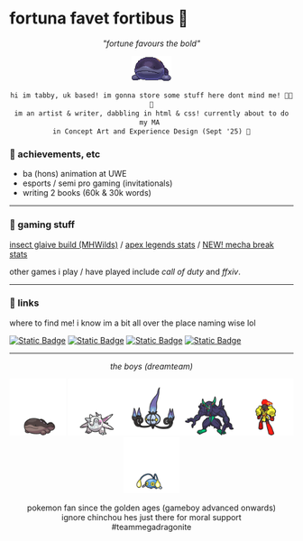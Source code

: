 # fortuna favet fortibus 🪽

<div style="text-align: center;">

*"fortune favours the bold"*

<img src="pic/clodsire.gif">



    hi im tabby, uk based! im gonna store some stuff here dont mind me! 💫💫💫
    im an artist & writer, dabbling in html & css! currently about to do my MA 
    in Concept Art and Experience Design (Sept '25) 🌙
</div>

    
### 🪻 achievements, etc
* ba (hons) animation at UWE 
* esports / semi pro gaming (invitationals)
* writing 2 books (60k & 30k words)
___

### 🎴 gaming stuff

[insect glaive build (MHWilds)](https://atlasforge.gg/monster-hunter-wilds/build-planner?i=76zEAsUmU6V7uomNikf&d=h0djRLQkqof7J43NnzoSRNyg3DDuEm8K3alfbHzR9Q) / [apex legends stats](https://apexlegendsstatus.com/profile/PC/cadet-hornet#S-legends-statistics) / [NEW! mecha break stats](https://mechatracker.com/player/5599601584?region=europe)

other games i play / have played include *call of duty* and *ffxiv*. 

___

### 🌸 links

where to find me! i know im a bit all over the place naming wise lol

[![Static Badge](https://img.shields.io/badge/x-nepuppi-ghostwhite)](https://x.com/nepuppi) [![Static Badge](https://img.shields.io/badge/ig-lilarots-lavenderblush)](https://www.instagram.com/lilarots/) [![Static Badge](https://img.shields.io/badge/th-bocek-floralwhite)](https://toyhou.se/bocek) [![Static Badge](https://img.shields.io/badge/af-melons-honeydew)](https://artfight.net/~melons)

___

<div style="text-align: center;"> 

*the boys (dreamteam)* 

<img src="pic/clodsire.png" width="100px"> <img src="pic/cetitan.png" width="100px"><img src="pic/chandelure.png" width="100px"><img src="pic/grimmsnarl.png" width="100px"><img src="pic/armarouge.png" width="100px"><img src="pic/chinchou.png" width="100px">

pokemon fan since the golden ages (gameboy advanced onwards) <br> ignore chinchou hes just there for moral support <br> #teammegadragonite

</div>

